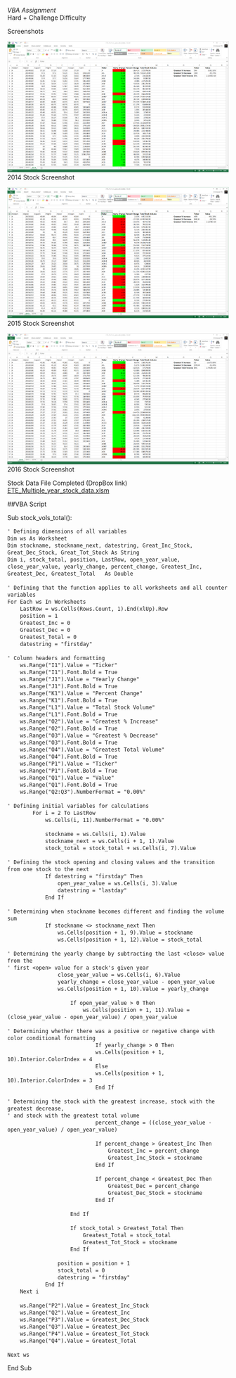 *VBA Assignment*   
Hard + Challenge Difficulty

Screenshots

![ETE_2014_stock](https://github.com/Emanste92/UCBExDataAnalytics/blob/master/HWsubmissions/VBA_Resources/ETE_2014_stock.PNG)
2014 Stock Screenshot

![ETE_2015_stock](https://github.com/Emanste92/UCBExDataAnalytics/blob/master/HWsubmissions/VBA_Resources/ETE_2015_stock.PNG)
2015 Stock Screenshot

![ETE_2016_stock](https://github.com/Emanste92/UCBExDataAnalytics/blob/master/HWsubmissions/VBA_Resources/ETE_2016_stock.PNG)
2016 Stock Screenshot




Stock Data File Completed (DropBox link)
[ETE_Multiple_year_stock_data.xlsm](https://www.dropbox.com/s/etixu426586faun/ETE_Multiple_year_stock_data_All.xlsm?dl=0)


##VBA Script

Sub stock_vols_total():

    ' Defining dimensions of all variables
    Dim ws As Worksheet
    Dim stockname, stockname_next, datestring, Great_Inc_Stock, Great_Dec_Stock, Great_Tot_Stock As String
    Dim i, stock_total, position, LastRow, open_year_value, close_year_value, yearly_change, percent_change, Greatest_Inc, Greatest_Dec, Greatest_Total   As Double
       
    ' Defining that the function applies to all worksheets and all counter variables
    For Each ws In Worksheets
        LastRow = ws.Cells(Rows.Count, 1).End(xlUp).Row
        position = 1
        Greatest_Inc = 0
        Greatest_Dec = 0
        Greatest_Total = 0
        datestring = "firstday"
    
    ' Column headers and formatting
        ws.Range("I1").Value = "Ticker"
        ws.Range("I1").Font.Bold = True
        ws.Range("J1").Value = "Yearly Change"
        ws.Range("J1").Font.Bold = True
        ws.Range("K1").Value = "Percent Change"
        ws.Range("K1").Font.Bold = True
        ws.Range("L1").Value = "Total Stock Volume"
        ws.Range("L1").Font.Bold = True
        ws.Range("O2").Value = "Greatest % Increase"
        ws.Range("O2").Font.Bold = True
        ws.Range("O3").Value = "Greatest % Decrease"
        ws.Range("O3").Font.Bold = True
        ws.Range("O4").Value = "Greatest Total Volume"
        ws.Range("O4").Font.Bold = True
        ws.Range("P1").Value = "Ticker"
        ws.Range("P1").Font.Bold = True
        ws.Range("Q1").Value = "Value"
        ws.Range("Q1").Font.Bold = True
        ws.Range("Q2:Q3").NumberFormat = "0.00%"

    ' Defining initial variables for calculations
            For i = 2 To LastRow
                ws.Cells(i, 11).NumberFormat = "0.00%"

                stockname = ws.Cells(i, 1).Value
                stockname_next = ws.Cells(i + 1, 1).Value
                stock_total = stock_total + ws.Cells(i, 7).Value

    ' Defining the stock opening and closing values and the transition from one stock to the next
                If datestring = "firstday" Then
                    open_year_value = ws.Cells(i, 3).Value
                    datestring = "lastday"
                End If
                
    ' Determining when stockname becomes different and finding the volume sum
                If stockname <> stockname_next Then
                    ws.Cells(position + 1, 9).Value = stockname
                    ws.Cells(position + 1, 12).Value = stock_total
    
    ' Determining the yearly change by subtracting the last <close> value from the
    ' first <open> value for a stock's given year
                    close_year_value = ws.Cells(i, 6).Value
                    yearly_change = close_year_value - open_year_value
                    ws.Cells(position + 1, 10).Value = yearly_change
                    
                        If open_year_value > 0 Then
                            ws.Cells(position + 1, 11).Value = (close_year_value - open_year_value) / open_year_value
       
    ' Determining whether there was a positive or negative change with color conditional formatting
                                If yearly_change > 0 Then
                                ws.Cells(position + 1, 10).Interior.ColorIndex = 4
                                Else
                                ws.Cells(position + 1, 10).Interior.ColorIndex = 3
                                End If
                       
    ' Determining the stock with the greatest increase, stock with the greatest decrease,
    ' and stock with the greatest total volume
                                percent_change = ((close_year_value - open_year_value) / open_year_value)
                                
                                If percent_change > Greatest_Inc Then
                                    Greatest_Inc = percent_change
                                    Greatest_Inc_Stock = stockname
                                End If
                                
                                If percent_change < Greatest_Dec Then
                                    Greatest_Dec = percent_change
                                    Greatest_Dec_Stock = stockname
                                End If
                                
                        End If
                        
                        If stock_total > Greatest_Total Then
                            Greatest_Total = stock_total
                            Greatest_Tot_Stock = stockname
                        End If
    
                    position = position + 1
                    stock_total = 0
                    datestring = "firstday"
                End If
        Next i
        
        ws.Range("P2").Value = Greatest_Inc_Stock
        ws.Range("Q2").Value = Greatest_Inc
        ws.Range("P3").Value = Greatest_Dec_Stock
        ws.Range("Q3").Value = Greatest_Dec
        ws.Range("P4").Value = Greatest_Tot_Stock
        ws.Range("Q4").Value = Greatest_Total
        
    Next ws
    
End Sub
